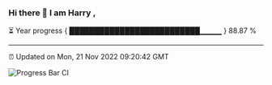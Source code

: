 ### Hi there 👋 I am Harry , 

⏳ Year progress { ██████████████████████████▁▁▁▁ } 88.87 %

---

⏰ Updated on Mon, 21 Nov 2022 09:20:42 GMT

![Progress Bar CI](https://github.com/duykhang68/duykhang68/workflows/Progress%20Bar%20CI/badge.svg)
